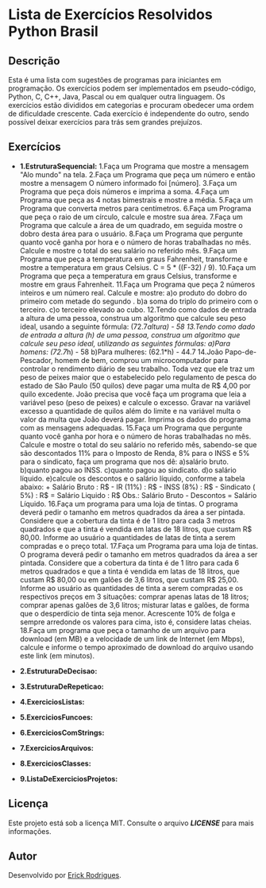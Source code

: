 # Lista de Exercícios Resolvidos Python Brasil

## Descrição

Esta é uma lista com sugestões de programas para iniciantes em programação. Os exercícios podem ser implementados em pseudo-código, Python, C, C++, Java, Pascal ou em qualquer outra linguagem. Os exercícios estão divididos em categorias e procuram obedecer uma ordem de dificuldade crescente. Cada exercício é independente do outro, sendo possível deixar exercícios para trás sem grandes prejuízos.

## Exercícios

* **1.EstruturaSequencial:**
1.Faça um Programa que mostre a mensagem "Alo mundo" na tela.
2.Faça um Programa que peça um número e então mostre a mensagem O número informado foi [número].
3.Faça um Programa que peça dois números e imprima a soma.
4.Faça um Programa que peça as 4 notas bimestrais e mostre a média.
5.Faça um Programa que converta metros para centímetros.
6.Faça um Programa que peça o raio de um círculo, calcule e mostre sua área.
7.Faça um Programa que calcule a área de um quadrado, em seguida mostre o dobro desta área para o usuário.
8.Faça um Programa que pergunte quanto você ganha por hora e o número de horas trabalhadas no mês. Calcule e mostre o total do seu salário no referido mês.
9.Faça um Programa que peça a temperatura em graus Fahrenheit, transforme e mostre a temperatura em graus Celsius.      C = 5 * ((F-32) / 9).
10.Faça um Programa que peça a temperatura em graus Celsius, transforme e mostre em graus Fahrenheit.
11.Faça um Programa que peça 2 números inteiros e um número real. Calcule e mostre:
    a)o produto do dobro do primeiro com metade do segundo .
    b)a soma do triplo do primeiro com o terceiro.
    c)o terceiro elevado ao cubo.
12.Tendo como dados de entrada a altura de uma pessoa, construa um algoritmo que calcule seu peso ideal, usando a seguinte fórmula: (72.7*altura) - 58
13.Tendo como dado de entrada a altura (h) de uma pessoa, construa um algoritmo que calcule seu peso ideal, utilizando as seguintes fórmulas:
    a)Para homens: (72.7*h) - 58
    b)Para mulheres: (62.1*h) - 44.7
14.João Papo-de-Pescador, homem de bem, comprou um microcomputador para controlar o rendimento diário de seu trabalho. Toda vez que ele traz um peso de peixes maior que o estabelecido pelo regulamento de pesca do estado de São Paulo (50 quilos) deve pagar uma multa de R$ 4,00 por quilo excedente. João precisa que você faça um programa que leia a variável peso (peso de peixes) e calcule o excesso. Gravar na variável excesso a quantidade de quilos além do limite e na variável multa o valor da multa que João deverá pagar. Imprima os dados do programa com as mensagens adequadas.
15.Faça um Programa que pergunte quanto você ganha por hora e o número de horas trabalhadas no mês. Calcule e mostre o total do seu salário no referido mês, sabendo-se que são descontados 11% para o Imposto de Renda, 8% para o INSS e 5% para o sindicato, faça um programa que nos dê:
    a)salário bruto.
    b)quanto pagou ao INSS.
    c)quanto pagou ao sindicato.
    d)o salário líquido.
    e)calcule os descontos e o salário líquido, conforme a tabela abaixo:
        + Salário Bruto : R$
        - IR (11%) : R$
        - INSS (8%) : R$
        - Sindicato ( 5%) : R$
        = Salário Liquido : R$
        Obs.: Salário Bruto - Descontos = Salário Líquido.
16.Faça um programa para uma loja de tintas. O programa deverá pedir o tamanho em metros quadrados da área a ser pintada. Considere que a cobertura da tinta é de 1 litro para cada 3 metros quadrados e que a tinta é vendida em latas de 18 litros, que custam R$ 80,00. Informe ao usuário a quantidades de latas de tinta a serem compradas e o preço total.
17.Faça um Programa para uma loja de tintas. O programa deverá pedir o tamanho em metros quadrados da área a ser pintada. Considere que a cobertura da tinta é de 1 litro para cada 6 metros quadrados e que a tinta é vendida em latas de 18 litros, que custam R$ 80,00 ou em galões de 3,6 litros, que custam R$ 25,00.
    Informe ao usuário as quantidades de tinta a serem compradas e os respectivos preços em 3 situações:
        comprar apenas latas de 18 litros;
        comprar apenas galões de 3,6 litros;
        misturar latas e galões, de forma que o desperdício de tinta seja menor. Acrescente 10% de folga e sempre arredonde os valores para cima, isto é, considere latas cheias.
18.Faça um programa que peça o tamanho de um arquivo para download (em MB) e a velocidade de um link de Internet (em Mbps), calcule e informe o tempo aproximado de download do arquivo usando este link (em minutos).

* **2.EstruturaDeDecisao:**

* **3.EstruturaDeRepeticao:**

* **4.ExerciciosListas:**

* **5.ExerciciosFuncoes:**

* **6.ExerciciosComStrings:**

* **7.ExerciciosArquivos:** 

* **8.ExerciciosClasses:** 

* **9.ListaDeExerciciosProjetos:** 


## Licença

Este projeto está sob a licença MIT. Consulte o arquivo ***LICENSE*** para mais informações.

## Autor

Desenvolvido por [Erick Rodrigues](https://github.com/erickki).